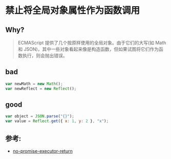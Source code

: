 # 禁止将全局对象属性作为函数调用

## Why?

> ECMAScript 提供了几个按原样使用的全局对象。由于它们的大写(如 Math 和 JSON)，其中一些对象看起来像是构造函数，但如果试图将它们作为函数执行，则会抛出错误。

## bad

```js
var newMath = new Math();
var newReflect = new Reflect();
```

## good

```js
var object = JSON.parse("{}");
var value = Reflect.get({ x: 1, y: 2 }, "x");
```

## 参考:

- [no-promise-executor-return](https://eslint.org/docs/rules/no-promise-executor-return)

